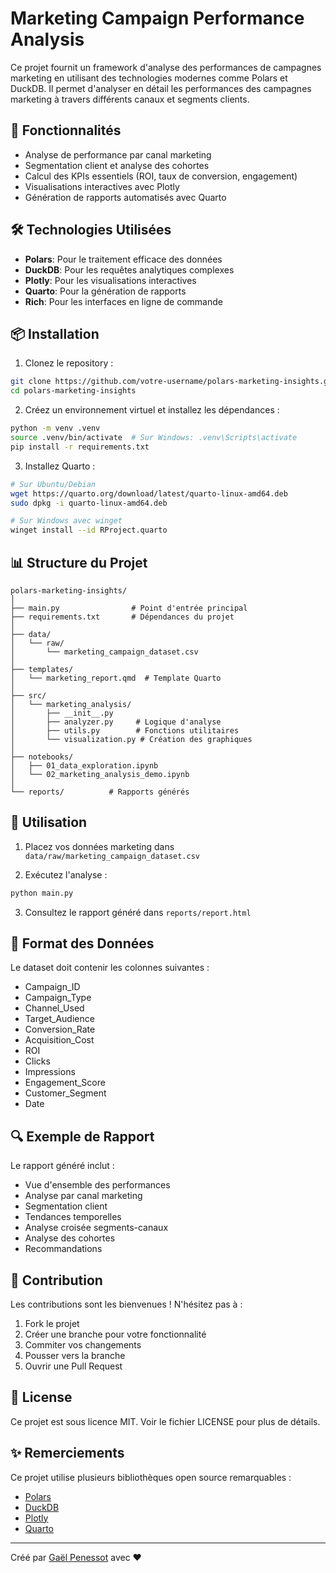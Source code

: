 # Marketing Campaign Performance Analysis

Ce projet fournit un framework d'analyse des performances de campagnes marketing en utilisant des technologies modernes comme Polars et DuckDB. Il permet d'analyser en détail les performances des campagnes marketing à travers différents canaux et segments clients.

## 🎯 Fonctionnalités

- Analyse de performance par canal marketing
- Segmentation client et analyse des cohortes
- Calcul des KPIs essentiels (ROI, taux de conversion, engagement)
- Visualisations interactives avec Plotly
- Génération de rapports automatisés avec Quarto

## 🛠️ Technologies Utilisées

- **Polars**: Pour le traitement efficace des données
- **DuckDB**: Pour les requêtes analytiques complexes
- **Plotly**: Pour les visualisations interactives
- **Quarto**: Pour la génération de rapports
- **Rich**: Pour les interfaces en ligne de commande

## 📦 Installation

1. Clonez le repository :
```bash
git clone https://github.com/votre-username/polars-marketing-insights.git
cd polars-marketing-insights
```

2. Créez un environnement virtuel et installez les dépendances :
```bash
python -m venv .venv
source .venv/bin/activate  # Sur Windows: .venv\Scripts\activate
pip install -r requirements.txt
```

3. Installez Quarto :
```bash
# Sur Ubuntu/Debian
wget https://quarto.org/download/latest/quarto-linux-amd64.deb
sudo dpkg -i quarto-linux-amd64.deb

# Sur Windows avec winget
winget install --id RProject.quarto
```

## 📊 Structure du Projet

```
polars-marketing-insights/
│
├── main.py                # Point d'entrée principal
├── requirements.txt       # Dépendances du projet
│
├── data/                 
│   └── raw/           
│       └── marketing_campaign_dataset.csv
│
├── templates/            
│   └── marketing_report.qmd  # Template Quarto
│
├── src/               
│   └── marketing_analysis/
│       ├── __init__.py
│       ├── analyzer.py     # Logique d'analyse
│       ├── utils.py        # Fonctions utilitaires
│       └── visualization.py # Création des graphiques
│
├── notebooks/         
│   ├── 01_data_exploration.ipynb
│   └── 02_marketing_analysis_demo.ipynb
│
└── reports/          # Rapports générés
```

## 🚀 Utilisation

1. Placez vos données marketing dans `data/raw/marketing_campaign_dataset.csv`

2. Exécutez l'analyse :
```bash
python main.py
```

3. Consultez le rapport généré dans `reports/report.html`

## 📝 Format des Données

Le dataset doit contenir les colonnes suivantes :
- Campaign_ID
- Campaign_Type
- Channel_Used
- Target_Audience
- Conversion_Rate
- Acquisition_Cost
- ROI
- Clicks
- Impressions
- Engagement_Score
- Customer_Segment
- Date

## 🔍 Exemple de Rapport

Le rapport généré inclut :
- Vue d'ensemble des performances
- Analyse par canal marketing
- Segmentation client
- Tendances temporelles
- Analyse croisée segments-canaux
- Analyse des cohortes
- Recommandations

## 🤝 Contribution

Les contributions sont les bienvenues ! N'hésitez pas à :
1. Fork le projet
2. Créer une branche pour votre fonctionnalité
3. Commiter vos changements
4. Pousser vers la branche
5. Ouvrir une Pull Request

## 📄 License

Ce projet est sous licence MIT. Voir le fichier LICENSE pour plus de détails.

## ✨ Remerciements

Ce projet utilise plusieurs bibliothèques open source remarquables :
- [Polars](https://pola.rs)
- [DuckDB](https://duckdb.org)
- [Plotly](https://plotly.com)
- [Quarto](https://quarto.org)

---
Créé par [Gaël Penessot](https://www.linkedin.com/in/gael-penessot/) avec ❤️